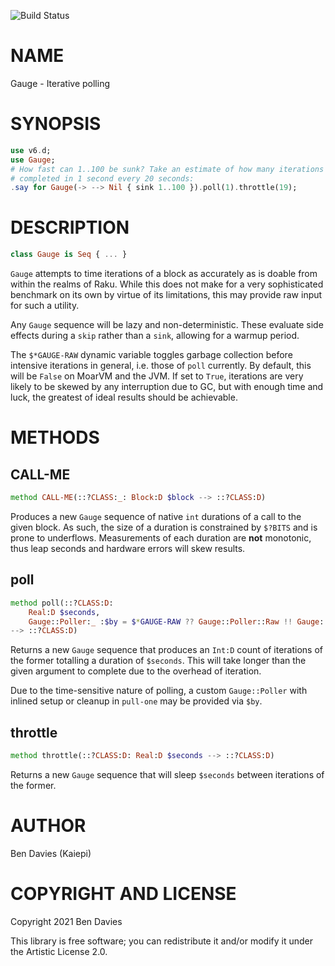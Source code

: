 ![Build Status](https://github.com/Kaiepi/ra-Gauge/actions/workflows/test.yml/badge.svg)

NAME
====

Gauge - Iterative polling

SYNOPSIS
========

```raku
use v6.d;
use Gauge;
# How fast can 1..100 be sunk? Take an estimate of how many iterations can be
# completed in 1 second every 20 seconds:
.say for Gauge(-> --> Nil { sink 1..100 }).poll(1).throttle(19);
```

DESCRIPTION
===========

```raku
class Gauge is Seq { ... }
```

`Gauge` attempts to time iterations of a block as accurately as is doable from within the realms of Raku. While this does not make for a very sophisticated benchmark on its own by virtue of its limitations, this may provide raw input for such a utility.

Any `Gauge` sequence will be lazy and non-deterministic. These evaluate side effects during a `skip` rather than a `sink`, allowing for a warmup period.

The `$*GAUGE-RAW` dynamic variable toggles garbage collection before intensive iterations in general, i.e. those of `poll` currently. By default, this will be `False` on MoarVM and the JVM. If set to `True`, iterations are very likely to be skewed by any interruption due to GC, but with enough time and luck, the greatest of ideal results should be achievable.

METHODS
=======

CALL-ME
-------

```raku
method CALL-ME(::?CLASS:_: Block:D $block --> ::?CLASS:D)
```

Produces a new `Gauge` sequence of native `int` durations of a call to the given block. As such, the size of a duration is constrained by `$?BITS` and is prone to underflows. Measurements of each duration are **not** monotonic, thus leap seconds and hardware errors will skew results.

poll
----

```raku
method poll(::?CLASS:D:
    Real:D $seconds,
    Gauge::Poller:_ :$by = $*GAUGE-RAW ?? Gauge::Poller::Raw !! Gauge::Poller::Collected
--> ::?CLASS:D)
```

Returns a new `Gauge` sequence that produces an `Int:D` count of iterations of the former totalling a duration of `$seconds`. This will take longer than the given argument to complete due to the overhead of iteration.

Due to the time-sensitive nature of polling, a custom `Gauge::Poller` with inlined setup or cleanup in `pull-one` may be provided via `$by`.

throttle
--------

```raku
method throttle(::?CLASS:D: Real:D $seconds --> ::?CLASS:D)
```

Returns a new `Gauge` sequence that will sleep `$seconds` between iterations of the former.

AUTHOR
======

Ben Davies (Kaiepi)

COPYRIGHT AND LICENSE
=====================

Copyright 2021 Ben Davies

This library is free software; you can redistribute it and/or modify it under the Artistic License 2.0.

